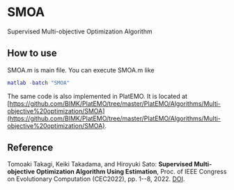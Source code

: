 # SMOA
Supervised Multi-objective Optimization Algorithm

## How to use
SMOA.m is main file. You can execute SMOA.m like 
```MATLAB
matlab -batch "SMOA"
```

The same code is also implemented in PlatEMO.
It is located at [https://github.com/BIMK/PlatEMO/tree/master/PlatEMO/Algorithms/Multi-objective%20optimization/SMOA](https://github.com/BIMK/PlatEMO/tree/master/PlatEMO/Algorithms/Multi-objective%20optimization/SMOA).

## Reference
Tomoaki Takagi, Keiki Takadama, and Hiroyuki Sato: **Supervised Multi-objective Optimization Algorithm Using Estimation**, Proc. of IEEE Congress on Evolutionary Computation (CEC2022), pp. 1--8, 2022. [DOI](https://doi.org/10.1109/CEC55065.2022.9870375).
